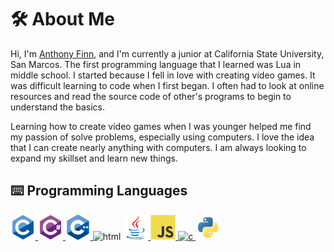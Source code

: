 # 🛠 About Me
Hi, I'm [Anthony Finn](https://anthonyfinn.xyz/), and I'm currently a junior at California State University, San Marcos. The first programming language that I learned was Lua in middle school. I started because I fell in love with creating video games. It was difficult learning to code when I first began. I often had to look at online resources and read the source code of other's programs to begin to understand the basics.

Learning how to create video games when I was younger helped me find my passion of solve problems, especially using computers. I love the idea that I can create nearly anything with computers. I am always looking to expand my skillset and learn new things.

## ⌨️ Programming Languages
<p align="left"> 
  <!--- C --->
  <a href="https://www.cprogramming.com/" target="_blank" rel="noreferrer"> 
    <img src="https://raw.githubusercontent.com/devicons/devicon/master/icons/c/c-original.svg" alt="c" width="40" height="40"/> 
  </a>
  <!--- C# -->
  <a href="https://learn.microsoft.com/en-us/dotnet/csharp/" target="_blank" rel="noreferrer"> 
    <img src="https://raw.githubusercontent.com/devicons/devicon/master/icons/csharp/csharp-original.svg" alt="csharp" width="40" height="40"/> 
  </a>
  <!--- C++ -->
  <a href="https://cplusplus.com/" target="_blank" rel="noreferrer"> 
    <img src="https://raw.githubusercontent.com/devicons/devicon/master/icons/cplusplus/cplusplus-original.svg" alt="cplusplus" width="40" height="40"/> 
  </a>
  <!--- HTML -->
  <a target="_blank" rel="noreferrer"> 
    <img src="https://upload.wikimedia.org/wikipedia/commons/thumb/6/61/HTML5_logo_and_wordmark.svg/120px-HTML5_logo_and_wordmark.svg.png" alt="html" width="40" height="40"/> 
  </a>
  <!--- Java -->
  <a href="https://www.java.com" target="_blank" rel="noreferrer"> 
    <img src="https://raw.githubusercontent.com/devicons/devicon/master/icons/java/java-original.svg" alt="java" width="40" height="40"/>
  </a> 
  <!--- JavaScript -->
  <a href="https://www.javascript.com/" target="_blank" rel="noreferrer"> 
    <img src="https://raw.githubusercontent.com/devicons/devicon/master/icons/javascript/javascript-original.svg" alt="javascript" width="40" height="40"/> 
  </a>
  <!--- Lua --->
  <a href="https://www.lua.org/" target="_blank" rel="noreferrer"> 
    <img src="https://cdn.discordapp.com/attachments/995548321592660079/995559442504487004/unknown.png" alt="c" width="40" height="40"/> 
  </a>
  <!--- Python -->
  <a href="https://www.python.org" target="_blank" rel="noreferrer"> 
    <img src="https://raw.githubusercontent.com/devicons/devicon/master/icons/python/python-original.svg" alt="python" width="40" height="40"/> 
  </a> 
</p>
